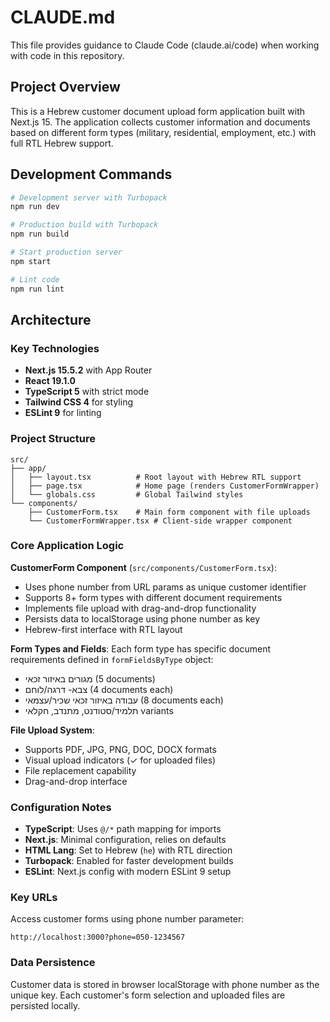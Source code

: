# CLAUDE.md

This file provides guidance to Claude Code (claude.ai/code) when working with code in this repository.

## Project Overview

This is a Hebrew customer document upload form application built with Next.js 15. The application collects customer information and documents based on different form types (military, residential, employment, etc.) with full RTL Hebrew support.

## Development Commands

```bash
# Development server with Turbopack
npm run dev

# Production build with Turbopack  
npm run build

# Start production server
npm start

# Lint code
npm run lint
```

## Architecture

### Key Technologies
- **Next.js 15.5.2** with App Router
- **React 19.1.0** 
- **TypeScript 5** with strict mode
- **Tailwind CSS 4** for styling
- **ESLint 9** for linting

### Project Structure
```
src/
├── app/
│   ├── layout.tsx          # Root layout with Hebrew RTL support
│   ├── page.tsx            # Home page (renders CustomerFormWrapper)
│   └── globals.css         # Global Tailwind styles
└── components/
    ├── CustomerForm.tsx    # Main form component with file uploads
    └── CustomerFormWrapper.tsx # Client-side wrapper component
```

### Core Application Logic

**CustomerForm Component** (`src/components/CustomerForm.tsx`):
- Uses phone number from URL params as unique customer identifier
- Supports 8+ form types with different document requirements
- Implements file upload with drag-and-drop functionality
- Persists data to localStorage using phone number as key
- Hebrew-first interface with RTL layout

**Form Types and Fields**: Each form type has specific document requirements defined in `formFieldsByType` object:
- מגורים באיזור זכאי (5 documents)
- צבא- דרגה/לוחם (4 documents each) 
- עבודה באיזור זכאי שכיר/עצמאי (8 documents each)
- תלמיד/סטודנט, מתנדב, חקלאי variants

**File Upload System**:
- Supports PDF, JPG, PNG, DOC, DOCX formats
- Visual upload indicators (✓ for uploaded files)
- File replacement capability
- Drag-and-drop interface

### Configuration Notes

- **TypeScript**: Uses `@/*` path mapping for imports
- **Next.js**: Minimal configuration, relies on defaults
- **HTML Lang**: Set to Hebrew (`he`) with RTL direction
- **Turbopack**: Enabled for faster development builds
- **ESLint**: Next.js config with modern ESLint 9 setup

### Key URLs

Access customer forms using phone number parameter:
```
http://localhost:3000?phone=050-1234567
```

### Data Persistence

Customer data is stored in browser localStorage with phone number as the unique key. Each customer's form selection and uploaded files are persisted locally.
